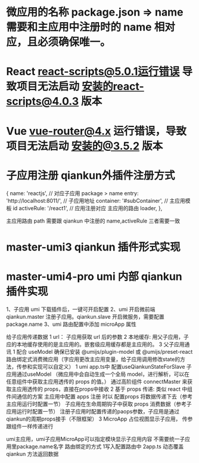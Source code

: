 # 微应用的名称 package.json => name 需要和主应用中注册时的 name 相对应，且必须确保唯一。

<!-- qiankuun  -->

# React react-scripts@5.0.1运行错误 导致项目无法启动 安装的react-scripts@4.0.3 版本

# Vue vue-router@4.x 运行错误，导致项目无法启动 安装的@3.5.2 版本

# 子应用注册 qiankun外插件注册方式
{
  name: 'reactjs', // 对应子应用 package > name
  entry: 'http://localhost:8011/', // 子应用地址
  container: '#subContainer', // 主应用模板 id
  activeRule: '/react1', // 应用注册对应 主应用的路由
  loader,
},

主应用路由 path 需要跟 qiankun 中注册的 name,activeRule 三者需要一致

# master-umi3 qiankun 插件形式实现

# master-umi4-pro umi 内部 qiankun 插件实现

1、子应用 umi 下载插件后，一键可开启配置
2、umi 开启微前端 qiankun.master 注册子应用。qiankun.slave 开启微服务，需要配置 package.name
3、umi 路由配置中添加 microApp 属性



给子应用传递数据
1 url： 子应用获取 url 后的参数
2 本地缓存: 用父子应用，子应的本地缓存使用的是主应用的。嵌套级应用缓存都是主应用的。
3 父子应用通讯
    1 配合 useModel 确保已安装 @umijs/plugin-model 或 @umijs/preset-react
    路由绑定式消费微应用（字应用更改主应用变量，给子应用调用修改state的方法，传参和实现可以自定义）
      1 umi app.ts中 配置useQiankunStateForSlave 
        子应用通过useModel （微应用中会自动生成一个全局 model，进行解析，可以在任意组件中获取主应用透传的 props 的值。）
        通过高阶组件 connectMaster 来获取主应用透传的 props，直接在props中接收
    2 基于 props 传递: 类似 react 中组件间通信的方案
      主应用中配置 apps 注册 时以 配置props 将数据传递下去（参考主应用运行时配置一节）
      子应用在生命周期钩子中获取 props 消费数据（参考子应用运行时配置一节）
      注册子应用时配置传递的paops参数，子应用是通过qiankun的周期props接手（不限框架）
    3 MicroApp 占位视图显示子应用， 传参跟组件一样传递进行


umi主应用，umi子应用MicroApp可以指定模块显示子应用内容
不需要统一子应用里package.name名字
路由绑定的方式 1写入配置路由中 2app.ts 动态覆盖qiankun 方法返回数据